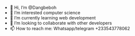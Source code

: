 - 👋 Hi, I’m @Dangbeboh
- 👀 I’m interested computer science
- 🌱 I’m currently learning web development
- 💞️ I’m looking to collaborate with other developers
- 📫 How to reach me: Whatsapp/telegram +233543778062

